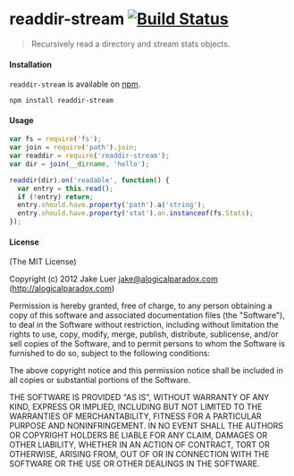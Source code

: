 # readdir-stream [![Build Status](https://travis-ci.org/logicalparadox/readdir-stream.png?branch=master)](https://travis-ci.org/logicalparadox/readdir-stream)

> Recursively read a directory and stream stats objects.

#### Installation

`readdir-stream` is available on [npm](http://npmjs.org).

    npm install readdir-stream

#### Usage

```js
var fs = require('fs');
var join = require('path').join;
var readdir = require('readdir-stream');
var dir = join(__dirname, 'hello');

readdir(dir).on('readable', function() {
  var entry = this.read();
  if (!entry) return;
  entry.should.have.property('path').a('string');
  entry.should.have.property('stat').an.instanceof(fs.Stats);
});
```

#### License

(The MIT License)

Copyright (c) 2012 Jake Luer <jake@alogicalparadox.com> (http://alogicalparadox.com)

Permission is hereby granted, free of charge, to any person obtaining a copy
of this software and associated documentation files (the "Software"), to deal
in the Software without restriction, including without limitation the rights
to use, copy, modify, merge, publish, distribute, sublicense, and/or sell
copies of the Software, and to permit persons to whom the Software is
furnished to do so, subject to the following conditions:

The above copyright notice and this permission notice shall be included in
all copies or substantial portions of the Software.

THE SOFTWARE IS PROVIDED "AS IS", WITHOUT WARRANTY OF ANY KIND, EXPRESS OR
IMPLIED, INCLUDING BUT NOT LIMITED TO THE WARRANTIES OF MERCHANTABILITY,
FITNESS FOR A PARTICULAR PURPOSE AND NONINFRINGEMENT. IN NO EVENT SHALL THE
AUTHORS OR COPYRIGHT HOLDERS BE LIABLE FOR ANY CLAIM, DAMAGES OR OTHER
LIABILITY, WHETHER IN AN ACTION OF CONTRACT, TORT OR OTHERWISE, ARISING FROM,
OUT OF OR IN CONNECTION WITH THE SOFTWARE OR THE USE OR OTHER DEALINGS IN
THE SOFTWARE.
